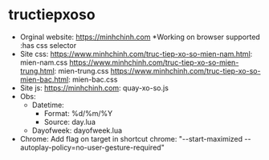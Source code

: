 # tructiepxoso

- Orginal website: https://minhchinh.com
*Working on browser supported :has css selector
- Site css:
  https://www.minhchinh.com/truc-tiep-xo-so-mien-nam.html: mien-nam.css
  https://www.minhchinh.com/truc-tiep-xo-so-mien-trung.html: mien-trung.css
  https://www.minhchinh.com/truc-tiep-xo-so-mien-bac.html: mien-bac.css
- Site js:
  https://minhchinh.com: quay-xo-so.js
- Obs:
  - Datetime:
    + Format: %d/%m/%Y
    + Source: day.lua
  - Dayofweek: dayofweek.lua
- Chrome:
  Add flag on target in shortcut chrome: "--start-maximized --autoplay-policy=no-user-gesture-required"


